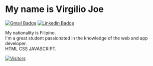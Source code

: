 <h1>My name is Virgilio Joe</h1>

[![Gmail Badge](https://img.shields.io/badge/-Gmail-c14438?style=flat-square&logo=Gmail&logoColor=white&link=mailto:virgiliojoe97@gmail.com)](mailto:virgiliojoe97@gmail.com)
[![Linkedin Badge](https://img.shields.io/badge/-Instagram-purple?style=flat-square&logo=Instagram&logoColor=white&link=https://www.linkedin.com/in/joe.7677/)](https://www.instagram.com/joe.7677/)


My nationality is Filipino.
<br>
I'm a great student passionated in the knowledge of the web and app developer.
<br>
HTML CSS JAVASCRIPT.

[![Visitors](https://visitor-badge.glitch.me/badge?page_id=github/virgiliojoe97)](https://github.com/virgiliojor97)
